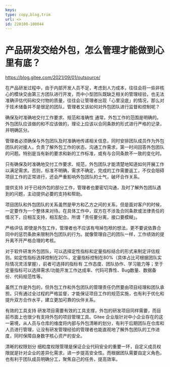 ```yaml
---
keys: 
type: copy,blog,trim
url: <>
id: 220100-100044
---
```


# 产品研发交给外包，怎么管理才能做到心里有底？

https://blog.gitee.com/2021/09/01/outsource/

在产品研发过程中，由于内部开发人员不足，考虑到人力成本，往往会将一些非核心的模块交由第三方团队进行开发，而中小型团队既缺乏相关的管理经验，也无法准确评估代码和交付物的质量，往往会让管理者出现「心里没底」的情况，那么对于技术储备并不是很足的团队，管理者又该如何对外包团队进行监督和控制呢？

确保及时准确地交付工作要求、规范和准确性
通常，外包工作的范围是明确的。外包团队应该做的和不应该做的，理论上应该以合同条款的形式进行严格的记录，并明确区分。

管理者必须确保与外包团队及时准确地传递相关信息，同时安排团队成员作为外包团队的对接人，负责了解外包工作的状态，沟通工作需求，第一时间回答外包团队的问题。特别是当有新的要求和新的工作标准，或有与合同条款不一致的变化时。

只有确保及时准确地交付工作要求、规范，外包团队才能清楚地知道如何开展工作以满足需求。否则，标准不明确，需求不确定，完成的工作需要返工，不仅会阻碍项目工作的正常进行，还会严重影响外包团队的士气，破坏合作关系。

提供支持
对于已经外包的部分工作，管理者也要密切沟通，及时了解外包团队遇到的问题，主动提供必要的支持和帮助。

项目团队和外包团队的关系虽然是甲方和乙方之间的关系，但是面对客户的时候，一定要作为一个整体来对待。在具体工作中，双方在不涉及合同条款或法律责任的情况下，应相互支持，相互配合。所谓「责任要分离，接口要模糊」。

严格评估
即使是外包工作，管理者也不应该有甩掉包袱的想法，更不要说依靠合同中的惩罚条款来限制外包团队的行为。就像管理自己的团队一样，工作绩效的提升离不开严格合理的考核。

对于软件研发外包团队，可以选择定性指标和定量指标结合的形式来制定评估规则。如定性指标选择控制在20%，定量指标控制在80%（具体占比可根据团队实际情况灵活掌握），前者可选择的指标有 工作态度、团队协作、学习能力等；至于定量指标可以选择需求/功能开发工作达成率、代码可靠性、Bug数量、数据备份、代码规范性等。

虽然工作是外包的，但外包工作和外包团队的管理责任仍然要由项目经理和团队承担。只有通过全过程的严格监督，才能保证项目工作的规范实施，也有利于优化和提升双方合作水平，建立更加可靠的伙伴关系。

有效的工具支持
研发项目需要有效的工具支撑，外包的研发项目同样需要，而目前市面上也很少有支持外包的项目管理工具。Gitee 企业版针对中小企业存在的这一窘境，从人员与仓库的维度将内部与外包清晰的划分，有利于后期团队在仓库和人员进行管理，让没有研发管理经验的管理者也能直观地了解外包团队的工作进度，同时保障自身数字核心资产的安全。

清晰的权限划分
细粒度权限管理是保证企业代码安全的重要一环，自定义成员权限就是针对企业的差异化需求，进一步提高安全性。而根据团队需要自定义角色，也有利于团队成员明确分工，聚焦自己的任务，提高效率。
